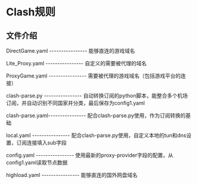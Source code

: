 # Clash规则

## 文件介绍

DirectGame.yaml ---------------- 能够直连的游戏域名

Lite_Proxy.yaml ---------------- 自定义的需要被代理的域名

ProxyGame.yaml  ---------------- 需要被代理的游戏域名（包括游戏平台的连接）

clash-parse.py  ---------------- 自动转换订阅的python脚本，能整合多个机场订阅，并自动识别不同国家并分类，最后保存为config1.yaml

clash-parse.yaml---------------- 配合clash-parse.py使用，作为订阅转换的基础

local.yaml      ---------------- 配合clash-parse.py使用，自定义本地的tun和dns设置，订阅连接填入sub字段

config.yaml     ---------------- 使用最新的proxy-provider字段的配置，从config1.yaml读取节点数据

highload.yaml   ---------------- 能够直连的国外网盘域名

